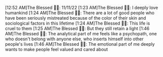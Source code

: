 
[12:52 AM]The Blessed 🧞✨: 11/11/22
[1:23 AM]The Blessed 🧞✨: I deeply love humankind
[1:24 AM]The Blessed 🧞✨: There are a lot of good people who have been seriously mistreated because of the color of their skin and sociological factors in this lifetime
[1:24 AM]The Blessed 🧞✨: This life is cruel to them
[1:25 AM]The Blessed 🧞✨: But they still retain a light
[1:46 AM]The Blessed 🧞✨: The analytical part of me feels like a psychopath, 
one who doesn't belong with anyone else, 
who inserts himself into other people's lives
[1:46 AM]The Blessed 🧞✨: The emotional part of me deeply wants to make people feel valued and cared about